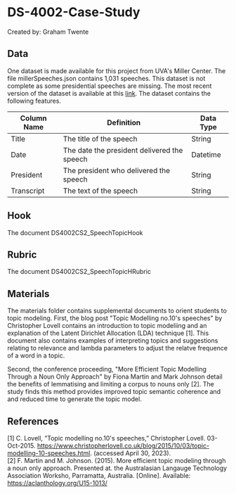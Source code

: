 # DS-4002-Case-Study
Created by: Graham Twente

## Data
One dataset is made available for this project from UVA's Miller Center. The file millerSpeeches.json contains 1,031 speeches. This dataset is not complete as some presidential speeches are missing. The most recent version of the dataset is available at this [link](https://millercenter.org/sites/default/files/corpus/presidential-speeches.json). The dataset contains the following features.

|Column Name|Definition              |Data Type      | 
|-----------|------------------------|---------------|
|Title |The title of the speech                                                   |String         |
|Date |The date the president delivered the speech                            |Datetime       |
|President     |The president who delivered the speech                                  |String       |
|Transcript     |The text of the speech                                  |String       |

## Hook
The document DS4002CS2_SpeechTopicHook 

## Rubric
The document DS4002CS2_SpeechTopicHRubric

## Materials
The materials folder contains supplemental documents to orient students to topic modeling. First, the blog post "Topic Modelling no.10's speeches" by Christopher Lovell contains an introduction to topic modeliing and an explanation of the Latent Dirichlet Allocation (LDA) technique [1]. This document also contains examples of interpreting topics and suggestions relating to relevance and lambda parameters to adjust the relatve frequence of a word in a topic.

Second, the conference proceeding, "More Efficient Topic Modelling Through a Noun Only Approach" by Fiona Martin and Mark Johnson detail the benefits of lemmatising and limiting a corpus to nouns only [2]. The study finds this method provides improved topic semantic coherence and and reduced time to generate the topic model.


## References
[1] C. Lovell, “Topic modelling no.10's speeches,” Christopher Lovell. 03-Oct-2015. https://www.christopherlovell.co.uk/blog/2015/10/03/topic-modelling-10-speeches.html. (accessed April 30, 2023).   
[2] F. Martin and M. Johnson. (2015). More efficient topic modeling through a noun only approach. Presented at. the Australasian Langauge Technology Association Worksho, Parramatta, Australia. [Online]. Available: https://aclanthology.org/U15-1013/ 


